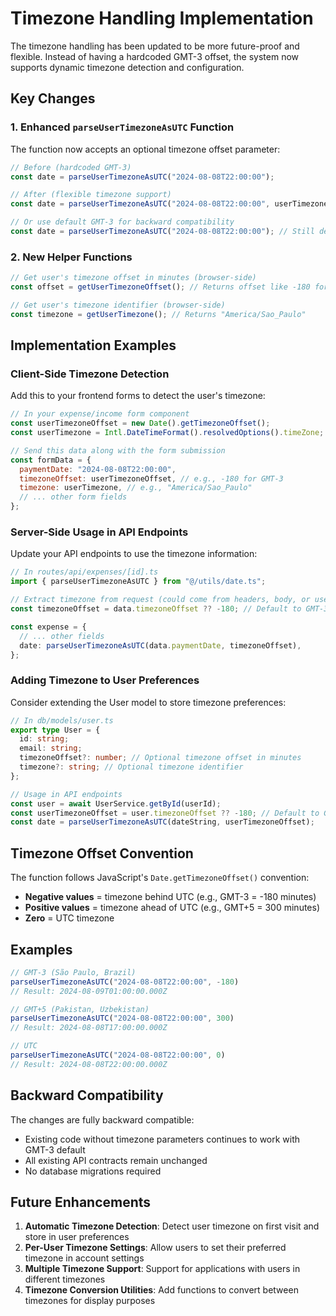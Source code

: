 # Timezone Handling Implementation

The timezone handling has been updated to be more future-proof and flexible. Instead of having a hardcoded GMT-3 offset, the system now supports dynamic timezone detection and configuration.

## Key Changes

### 1. Enhanced `parseUserTimezoneAsUTC` Function

The function now accepts an optional timezone offset parameter:

```typescript
// Before (hardcoded GMT-3)
const date = parseUserTimezoneAsUTC("2024-08-08T22:00:00");

// After (flexible timezone support)
const date = parseUserTimezoneAsUTC("2024-08-08T22:00:00", userTimezoneOffset);

// Or use default GMT-3 for backward compatibility
const date = parseUserTimezoneAsUTC("2024-08-08T22:00:00"); // Still defaults to GMT-3
```

### 2. New Helper Functions

```typescript
// Get user's timezone offset in minutes (browser-side)
const offset = getUserTimezoneOffset(); // Returns offset like -180 for GMT-3

// Get user's timezone identifier (browser-side) 
const timezone = getUserTimezone(); // Returns "America/Sao_Paulo"
```

## Implementation Examples

### Client-Side Timezone Detection

Add this to your frontend forms to detect the user's timezone:

```javascript
// In your expense/income form component
const userTimezoneOffset = new Date().getTimezoneOffset();
const userTimezone = Intl.DateTimeFormat().resolvedOptions().timeZone;

// Send this data along with the form submission
const formData = {
  paymentDate: "2024-08-08T22:00:00",
  timezoneOffset: userTimezoneOffset, // e.g., -180 for GMT-3
  timezone: userTimezone, // e.g., "America/Sao_Paulo"
  // ... other form fields
};
```

### Server-Side Usage in API Endpoints

Update your API endpoints to use the timezone information:

```typescript
// In routes/api/expenses/[id].ts
import { parseUserTimezoneAsUTC } from "@/utils/date.ts";

// Extract timezone from request (could come from headers, body, or user settings)
const timezoneOffset = data.timezoneOffset ?? -180; // Default to GMT-3

const expense = {
  // ... other fields
  date: parseUserTimezoneAsUTC(data.paymentDate, timezoneOffset),
};
```

### Adding Timezone to User Preferences

Consider extending the User model to store timezone preferences:

```typescript
// In db/models/user.ts
export type User = {
  id: string;
  email: string;
  timezoneOffset?: number; // Optional timezone offset in minutes
  timezone?: string; // Optional timezone identifier
};

// Usage in API endpoints
const user = await UserService.getById(userId);
const userTimezoneOffset = user.timezoneOffset ?? -180; // Default to GMT-3
const date = parseUserTimezoneAsUTC(dateString, userTimezoneOffset);
```

## Timezone Offset Convention

The function follows JavaScript's `Date.getTimezoneOffset()` convention:
- **Negative values** = timezone behind UTC (e.g., GMT-3 = -180 minutes)
- **Positive values** = timezone ahead of UTC (e.g., GMT+5 = 300 minutes)
- **Zero** = UTC timezone

## Examples

```typescript
// GMT-3 (São Paulo, Brazil)
parseUserTimezoneAsUTC("2024-08-08T22:00:00", -180)
// Result: 2024-08-09T01:00:00.000Z

// GMT+5 (Pakistan, Uzbekistan)  
parseUserTimezoneAsUTC("2024-08-08T22:00:00", 300)
// Result: 2024-08-08T17:00:00.000Z

// UTC
parseUserTimezoneAsUTC("2024-08-08T22:00:00", 0)
// Result: 2024-08-08T22:00:00.000Z
```

## Backward Compatibility

The changes are fully backward compatible:
- Existing code without timezone parameters continues to work with GMT-3 default
- All existing API contracts remain unchanged
- No database migrations required

## Future Enhancements

1. **Automatic Timezone Detection**: Detect user timezone on first visit and store in user preferences
2. **Per-User Timezone Settings**: Allow users to set their preferred timezone in account settings
3. **Multiple Timezone Support**: Support for applications with users in different timezones
4. **Timezone Conversion Utilities**: Add functions to convert between timezones for display purposes
